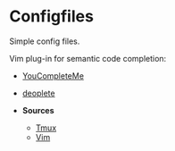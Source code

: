 # Configfiles

Simple config files.

Vim plug-in for semantic code completion:
   * [YouCompleteMe](https://github.com/ycm-core/YouCompleteMe)
   * [deoplete](https://github.com/Shougo/deoplete.nvim)

* **Sources**

    * [Tmux](https://tmux.github.io/)
    * [Vim](https://github.com/vim/vim)

